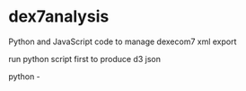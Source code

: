 dex7analysis
============

Python and JavaScript code to manage dexecom7 xml export


run python script first to produce d3 json

python -

